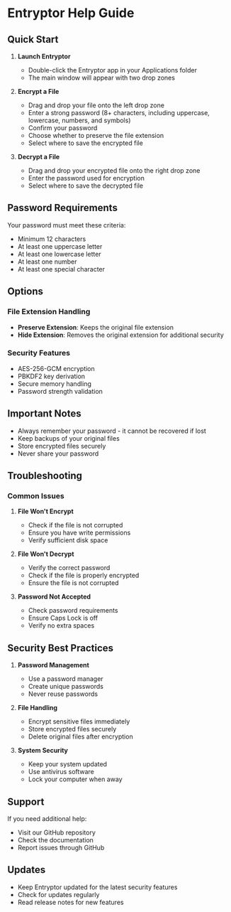 # Entryptor Help Guide

## Quick Start

1. **Launch Entryptor**
   - Double-click the Entryptor app in your Applications folder
   - The main window will appear with two drop zones

2. **Encrypt a File**
   - Drag and drop your file onto the left drop zone
   - Enter a strong password (8+ characters, including uppercase, lowercase, numbers, and symbols)
   - Confirm your password
   - Choose whether to preserve the file extension
   - Select where to save the encrypted file

3. **Decrypt a File**
   - Drag and drop your encrypted file onto the right drop zone
   - Enter the password used for encryption
   - Select where to save the decrypted file

## Password Requirements

Your password must meet these criteria:
- Minimum 12 characters
- At least one uppercase letter
- At least one lowercase letter
- At least one number
- At least one special character

## Options

### File Extension Handling
- **Preserve Extension**: Keeps the original file extension
- **Hide Extension**: Removes the original extension for additional security

### Security Features
- AES-256-GCM encryption
- PBKDF2 key derivation
- Secure memory handling
- Password strength validation

## Important Notes

- Always remember your password - it cannot be recovered if lost
- Keep backups of your original files
- Store encrypted files securely
- Never share your password

## Troubleshooting

### Common Issues

1. **File Won't Encrypt**
   - Check if the file is not corrupted
   - Ensure you have write permissions
   - Verify sufficient disk space

2. **File Won't Decrypt**
   - Verify the correct password
   - Check if the file is properly encrypted
   - Ensure the file is not corrupted

3. **Password Not Accepted**
   - Check password requirements
   - Ensure Caps Lock is off
   - Verify no extra spaces

## Security Best Practices

1. **Password Management**
   - Use a password manager
   - Create unique passwords
   - Never reuse passwords

2. **File Handling**
   - Encrypt sensitive files immediately
   - Store encrypted files securely
   - Delete original files after encryption

3. **System Security**
   - Keep your system updated
   - Use antivirus software
   - Lock your computer when away

## Support

If you need additional help:
- Visit our GitHub repository
- Check the documentation
- Report issues through GitHub

## Updates

- Keep Entryptor updated for the latest security features
- Check for updates regularly
- Read release notes for new features 